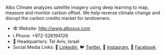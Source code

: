 Albo Climate analyzes satellite imagery using deep learning to map, measure and monitor carbon offset. We help reverse climate change and disrupt the carbon credits market for landowners.

- 🕸 Website: http://www.albosys.com
- 📞 Phone: +972-526194126
- 🏢 Headquarters: Tel Aviv, Israel
- Social Media Links: 🔗 [Linkedin](https://www.linkedin.com/company/albosys/), 🐦 [Twitter](https://twitter.com/AlboClimate), 📸 [Instagram](https://www.instagram.com/alboclimate/), 📖 [Facebook](https://www.facebook.com/AlboSystems/)

